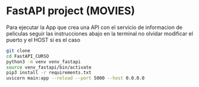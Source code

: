 # FastAPI project (MOVIES)

Para ejecutar la App que crea una API con el servicio de informacion de peliculas
seguir las instrucciones abajo en la terminal
no olvidar modificar el puerto y el HOST si es el caso

```sh
git clone
cd FastAPI_CURSO
python3 -m venv venv_fastapi
source venv_fastapi/bin/activate
pip3 install -r requirements.txt
uvicorn main:app --reload --port 5000 --host 0.0.0.0
```
